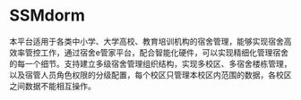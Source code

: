 # SSMdorm
本平台适用于各类中小学、大学高校、教育培训机构的宿舍管理，能够实现宿舍高效率管控工作，通过宿舍e管家平台，配合智能化硬件，可以实现精细化管理宿舍的每一个细节。支持建立多级宿舍管理组织结构，实现多校区、多宿舍楼栋管理，以及宿管人员角色权限的分级配置，每个校区只管理本校区内范围的数据，各校区之间数据不能相互操作。
